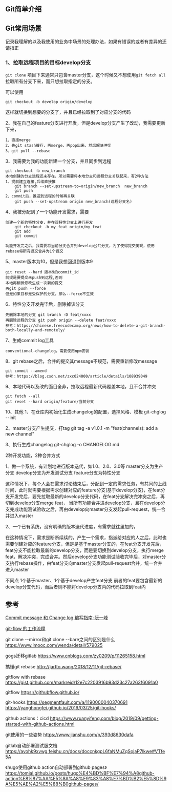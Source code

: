 ## Git简单介绍

## Git常用场景

记录我理解的以及我使用的业务中场景的处理办法，如果有错误的或者有差异的还请指正

### 1、拉取远程项目的目标develop分支

`git clone` 项目下来通常只包含master分支，这个时候又不想使用`git fetch all`拉取所有分支下来，而只想拉取指定的分支。

可以使用

`git checkout -b develop origin/develop `

这样就切换到想要的分支了，并且已经拉取到了对应分支的代码


2、我在自己的feature分支进行开发，但是develop分支产生了改动，我需要更新下来，
	
	1、直接merge
	2、先git stash缓存，再merge，再pop出来，然后解决冲突
	3、git pull --rebase

3、我需要为我的功能新建一个分支，并且同步到远程
	
	git checkout -b new_branch
	本地创建的分支远程还未存在，所以需要将本地分支和远程分支关联起来，有2种方法
	1、提前建立连接,后续直接推
		git branch --set-upstream-to=origin/new_branch  new_branch
		git push
	2、commit后，推送到远程的时候再关联
		git push --set-upstream origin new_branch(远程分支名)


4、我被分配到了一个功能开发需求，需要
	
	创建一个新的特性分支，并在该特性分支上进行开发
		git checkout -b my_feat origin/my_feat
		git add 
		git commit 
	
	功能开发完之后，我需要将当前分支合并到develop公共分支，为了使得提交美观，使用rebase将所有提交合并为1个提交

5、master版本为10，但是我想回退到版本9
	
	git reset --hard 版本9的commit_id
	前提是要提交未push到远程,否则
	本地再稍微修改生成一次新的提交
	再git push --force
	但是如果目标是受保护的分支，那么--force不生效

6、特性分支开发完毕后，删除掉该分支
	
	先删除本地的分支 git branch -D feat/xxxx
	再删除远程的分支 git push origin --delete feat/xxxx
	参考：https://chinese.freecodecamp.org/news/how-to-delete-a-git-branch-both-locally-and-remotely/

7、生成commit log工具
	
	conventional-changelog，需要使用npm安装

8、git rebase之后，合并的提交其message不规范，需要重新修改message
	
	git commit --amend
	参考：https://blog.csdn.net/zxc024000/article/details/108939049

9、本地代码以及改的面目全非，拉取远程最新代码覆盖本地，且不合并冲突
	
	git fetch --all
	git reset --hard origin/feature/当前分支
10、其他
1、在仓库内初始化生成changelog的配置，选择风格、模板
git-chglog --init

2、master分支产生提交，打tag
git tag -a v1.0.1 -m "feat(channels): add a new channel"  

3、执行生成changelog
git-chglog -o CHANGELOG.md



2种开发功能，2种合并方式

1、做一个系统，有计划地进行版本迭代，如1.0、2.0、3.0等
master分支为生产分支
develop分支为开发测试分支
feature分支为特性分支

这种情况下，每个人会在需求讨论结束后，分配到一定的需求任务，有共同的上线时间，此时就需要根据需求创建对应的feature分支(基于develop分支)，在feat分支开发完后，要先拉取最新的develop分支代码，在feat分支解决完冲突之后，再切到develop分支merge feat，
当所有功能合并进develop分支，且在develop分支完成功能测试验收之后，再由develop向master分支发起pull-request，统一合并进入master


2、一个已有系统，没有明确的版本迭代进度，有需求就往里加的，

在这种情况下，需求是断断续续的，产生一个需求，指派给对应的人之后，此时也需要创建对应的feature分支，但是是基于master分支的，在feat分支开发完后，feat分支不能拉取最新的develop分支，而是要切换到develop分支，执行merge feat，解决冲突，完成合并。然后develop分支功能测试验收完毕后，对master分支执行rebase操作，由feat分支向master分支发起pull-request合并，统一合并进入master

不同点
1个基于master、1个基于develop产生feat分支
前者的feat要包含最新的develop分支代码，而后者则不能将develop分支内的代码拉取到feat内

## 参考
[Commit message 和 Change log 编写指南-阮一峰](https://www.nowcoder.com/ta/sql)

[git-flow 的工作流程](https://www.git-tower.com/learn/git/ebook/cn/command-line/advanced-topics/git-flow/)


git clone --mirror和git clone --bare之间的区别是什么
	https://www.imooc.com/wenda/detail/579025

gogs迁移gitlab
	https://www.cnblogs.com/zy0209/p/11265158.html

搞懂git rebase
	http://jartto.wang/2018/12/11/git-rebase/


gitflow with rebase
	https://gist.github.com/markreid/12e7c2203916b93d23c27a263f6091a0

gitflow
	https://githubflow.github.io/

git-hooks
	https://segmentfault.com/a/1190000040370691
	https://yanghongfei.github.io/2019/03/25/git-hooks/

github actions：cicd
	https://www.ruanyifeng.com/blog/2019/09/getting-started-with-github-actions.html

git使用的一些姿势
	https://www.jianshu.com/p/393d8630dafa

gitlab自动部署测试服文档
	https://avohk9xvwg.feishu.cn/docs/doccnkgpL6faNMuZqSojaP7lkwe#VTfe5A

《hugo使用github action自动部署到github pages》
	https://tomial.github.io/posts/hugo%E4%BD%BF%E7%94%A8github-action%E8%87%AA%E5%8A%A8%E9%83%A8%E7%BD%B2%E5%8D%9A%E5%AE%A2%E5%88%B0github-pages/
